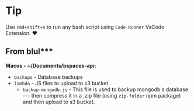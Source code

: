# Tip

Use `cmd+shift+n` to run any bash script using `Code Runner` VsCode Extension. ❤️

## From blul\*\*\*

**Macos - ~/Documents/bspaces-api:**

- `backups` - Database backups
- `lambda` - JS files to upload to s3 bucket
  - `backup-mongodb.js` - This file is used to backup mongodb's database --- then compress it in a .zip file (using `zip-folder` npm package) and then upload to s3 bucket.
